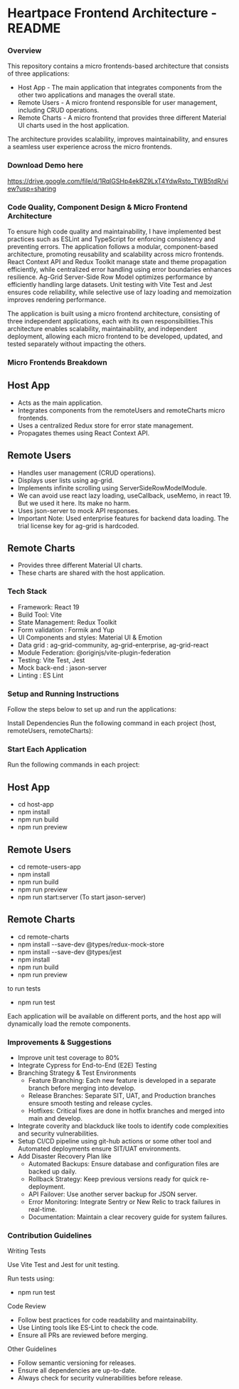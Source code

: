 # Heartpace Frontend Architecture - README #

### Overview ###
This repository contains a micro frontends-based architecture that consists of three applications:

* Host App - The main application that integrates components from the other two applications and manages the overall state.
* Remote Users - A micro frontend responsible for user management, including CRUD operations.
* Remote Charts - A micro frontend that provides three different Material UI charts used in the host application.

The architecture provides scalability, improves maintainability, and ensures a seamless user experience across the micro frontends.

### Download Demo here ###
https://drive.google.com/file/d/1RqlGSHp4ekRZ9LxT4YdwRsto_TWB5tdR/view?usp=sharing

### Code Quality, Component Design & Micro Frontend Architecture ###
To ensure high code quality and maintainability, I have implemented best practices such as ESLint and TypeScript for enforcing consistency and preventing errors. The application follows a modular, component-based architecture, promoting reusability and scalability across micro frontends. React Context API and Redux Toolkit manage state and theme propagation efficiently, while centralized error handling using error boundaries enhances resilience. Ag-Grid Server-Side Row Model optimizes performance by efficiently handling large datasets. Unit testing with Vite Test and Jest ensures code reliability, while selective use of lazy loading and memoization improves rendering performance.

The application is built using a micro frontend architecture, consisting of three independent applications, each with its own responsibilities.This architecture enables scalability, maintainability, and independent deployment, allowing each micro frontend to be developed, updated, and tested separately without impacting the others.

### Micro Frontends Breakdown ###
## Host App ##
* Acts as the main application.
* Integrates components from the remoteUsers and remoteCharts micro frontends.
* Uses a centralized Redux store for error state management.
* Propagates themes using React Context API.

## Remote Users ##
* Handles user management (CRUD operations).
* Displays user lists using ag-grid.
* Implements infinite scrolling using ServerSideRowModelModule.
* We can avoid use react lazy loading, useCallback, useMemo, in react 19. But we used it here. Its make no harm.
* Uses json-server to mock API responses.
* Important Note: Used enterprise features for backend data loading. The trial license key for ag-grid is hardcoded.

## Remote Charts ##
* Provides three different Material UI charts.
* These charts are shared with the host application.

### Tech Stack ###
* Framework: React 19
* Build Tool: Vite
* State Management: Redux Toolkit
* Form validation : Formik and Yup
* UI Components and styles: Material UI & Emotion
* Data grid : ag-grid-community, ag-grid-enterprise, ag-grid-react
* Module Federation: @originjs/vite-plugin-federation
* Testing: Vite Test, Jest
* Mock back-end : jason-server
* Linting : ES Lint

### Setup and Running Instructions ###

Follow the steps below to set up and run the applications:

Install Dependencies
Run the following command in each project (host, remoteUsers, remoteCharts):

### Start Each Application ###
Run the following commands in each project:
## Host App ##
* cd host-app
* npm install
* npm run build
* npm run preview

## Remote Users ##
* cd remote-users-app
* npm install
* npm run build
* npm run preview
* npm run start:server (To start jason-server)

## Remote Charts ##
* cd remote-charts
* npm install --save-dev @types/redux-mock-store
* npm install --save-dev @types/jest
* npm install
* npm run build
* npm run preview

to run tests
* npm run test

Each application will be available on different ports, and the host app will dynamically load the remote components.

### Improvements & Suggestions ###
* Improve unit test coverage to 80%
* Integrate Cypress for End-to-End (E2E) Testing
* Branching Strategy & Test Environments
    * Feature Branching: Each new feature is developed in a separate branch before merging into develop.
    * Release Branches: Separate SIT, UAT, and Production branches ensure smooth testing and release cycles.
    * Hotfixes: Critical fixes are done in hotfix branches and merged into main and develop.
* Integrate coverity and blackduck like tools to identify code complexities and security vulnerabilities.
* Setup CI/CD pipeline using git-hub actions or some other tool and Automated deployments ensure SIT/UAT environments.
* Add Disaster Recovery Plan like
    * Automated Backups: Ensure database and configuration files are backed up daily.
    * Rollback Strategy: Keep previous versions ready for quick re-deployment.
    * API Failover: Use another server backup for JSON server.
    * Error Monitoring: Integrate Sentry or New Relic to track failures in real-time.
    * Documentation: Maintain a clear recovery guide for system failures. 

### Contribution Guidelines ###

Writing Tests

Use Vite Test and Jest for unit testing.

Run tests using: 
* npm run test

 Code Review

* Follow best practices for code readability and maintainability.
* Use Linting tools like ES-Lint to check the code.
* Ensure all PRs are reviewed before merging.

Other Guidelines

* Follow semantic versioning for releases.
* Ensure all dependencies are up-to-date. 
* Always check for security vulnerabilities before release.